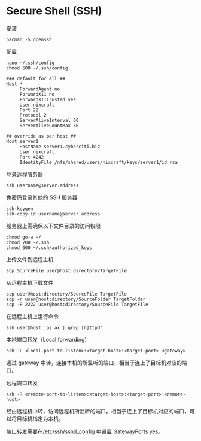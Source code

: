 # Secure Shell (SSH)

安装

```
pacman -S openssh
```

配置

```
nano ~/.ssh/config
chmod 600 ~/.ssh/config
```

```Config File Example
### default for all ##
Host *
     ForwardAgent no
     ForwardX11 no
     ForwardX11Trusted yes
     User nixcraft
     Port 22
     Protocol 2
     ServerAliveInterval 60
     ServerAliveCountMax 30

## override as per host ##
Host server1
     HostName server1.cyberciti.biz
     User nixcraft
     Port 4242
     IdentityFile /nfs/shared/users/nixcraft/keys/server1/id_rsa
```

登录远程服务器

```
ssh username@server.address
```

免密码登录其他的 SSH 服务器

```
ssh-keygen
ssh-copy-id username@server.address
```

服务器上需确保以下文件目录的访问权限

```
chmod go-w ~/
chmod 700 ~/.ssh
chmod 600 ~/.ssh/authorized_keys
```

上传文件到远程主机

```
scp SourceFile user@host:directory/TargetFile
```

从远程主机下载文件

```
scp user@host:directory/SourceFile TargetFile
scp -r user@host:directory/SourceFolder TargetFolder
scp -P 2222 user@host:directory/SourceFile TargetFile
```

在远程主机上运行命令

```
ssh user@host 'ps ax | grep [h]ttpd'
```

本地端口转发（Local forwarding）

```
ssh -L <local-port-to-listen>:<target-host>:<target-port> <gateway>
```

通过 gateway 中转，连接本机的所监听的端口，相当于连上了目标机对应的端口。

远程端口转发

```
ssh -R <remote-port-to-listen>:<target-host>:<target-port> <remote-host>
```

经由远程机中转，访问远程机所监听的端口，相当于连上了目标机对应的端口，可以将目标机指定为本机。

端口转发需要在/etc/ssh/sshd_config 中设置 GatewayPorts yes。
